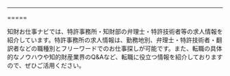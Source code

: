 -----
=====

知財お仕事ナビでは、特許事務所・知財部の弁理士・特許技術者等の求人情報を紹介しています。特許事務所の求人情報は、勤務地別、弁理士・特許技術者・翻訳者などの職種別とフリーワードでのお仕事探しが可能です。また、転職の具体的なノウハウや知的財産業界のQ&amp;Aなど、転職に役立つ情報を紹介しておりますので、ぜひご活用ください。